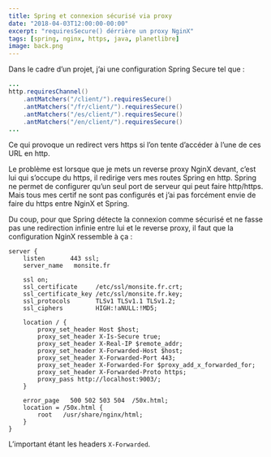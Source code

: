 ```yaml
---
title: Spring et connexion sécurisé via proxy
date: "2018-04-03T12:00:00-00:00"
excerpt: "requiresSecure() dérrière un proxy NginX"
tags: [spring, nginx, https, java, planetlibre]
image: back.png
---
```


Dans le cadre d’un projet, j’ai une configuration Spring Secure tel que :

``` java
...
http.requiresChannel()
    .antMatchers("/client/").requiresSecure()
    .antMatchers("/fr/client/").requiresSecure()
    .antMatchers("/es/client/").requiresSecure()
    .antMatchers("/en/client/").requiresSecure()
...
```

Ce qui provoque un redirect vers https si l’on tente d’accéder à l’une de ces URL en http.

Le problème est lorsque que je mets un reverse proxy NginX devant, c’est lui qui s’occupe du https, il redirige vers mes routes Spring en http. Spring ne permet de configurer qu’un seul port de serveur qui peut faire http/https. Mais tous mes certif ne sont pas configurés et j’ai pas forcément envie de faire du https entre NginX et Spring. 

Du coup, pour que Spring détecte la connexion comme sécurisé et ne fasse pas une redirection infinie entre lui et le reverse proxy, il faut que la configuration NginX ressemble à ça :

``` nginx
server {
    listen       443 ssl;
    server_name   monsite.fr

    ssl on;
    ssl_certificate     /etc/ssl/monsite.fr.crt;
    ssl_certificate_key /etc/ssl/monsite.fr.key;
    ssl_protocols       TLSv1 TLSv1.1 TLSv1.2;
    ssl_ciphers         HIGH:!aNULL:!MD5;

    location / {
        proxy_set_header Host $host;
        proxy_set_header X-Is-Secure true;
        proxy_set_header X-Real-IP $remote_addr;
        proxy_set_header X-Forwarded-Host $host;
        proxy_set_header X-Forwarded-Port 443;
        proxy_set_header X-Forwarded-For $proxy_add_x_forwarded_for;
        proxy_set_header X-Forwarded-Proto https;
        proxy_pass http://localhost:9003/;
    }

    error_page   500 502 503 504  /50x.html;
    location = /50x.html {
        root   /usr/share/nginx/html;
    }
}
```

L’important étant les headers `X-Forwarded`.